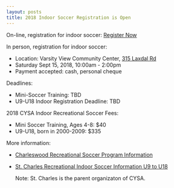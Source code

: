 ```yaml
---
layout: posts
title: 2018 Indoor Soccer Registration is Open
---
```

On-line, registration for indoor soccer:  [Register Now](http://www.cysawinnipeg.com/members)  
  
In person, registration for indoor soccer:
+ Location: Varsity View Community Center, [315 Laxdal Rd](https://www.google.ca/maps/place/Varsity+View+Community+Centre/@49.8642927,-97.2610863,17z/data=!4m15!1m9!2m8!1sHotels!3m6!1sHotels!2s49.8642927,+-97.2588976!3s0x52ea0b5ac2abd40f:0xa2e03bd58ed0215d!4m2!1d-97.2588976!2d49.8642927!3m4!1s0x52ea0b1129a09611:0xfac7c7682c82d19!8m2!3d49.8640916!4d-97.2591365)
+ Saturday Sept 15, 2018, 10:00am - 2:00pm
+ Payment accepted: cash, personal cheque

Deadlines:  
* Mini-Soccer Training: TBD  
* U9-U18 Indoor Registration Deadline: TBD  
  
2018 CYSA Indoor Recreational Soccer Fees:  
* Mini Soccer Training, Ages 4-8: $40  
* U9-U18, born in 2000-2009: $335  

More information:  

*  [Charleswood Recreational Soccer Program Information](http://www.charleswoodsoccer.com/league.php?scriptName=LEAGUEINFO&leagueID=7559&leagueInfoID=84072)
*  [St. Charles Recreational Indoor Soccer Information U9 to U18](http://www.stcharles-soccer.com/index.php?src=gendocs&ref=%202018%20INDOOR%20REC&category=Main)

   Note: St. Charles is the parent organizaton of CYSA.

